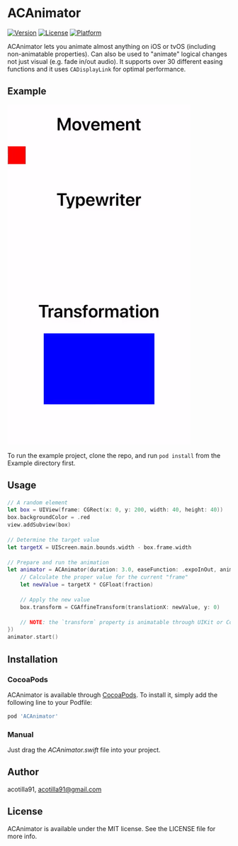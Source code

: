 
# ACAnimator

[![Version](https://img.shields.io/cocoapods/v/ACAnimator.svg?style=flat)](https://cocoapods.org/pods/ACAnimator)
[![License](https://img.shields.io/cocoapods/l/ACAnimator.svg?style=flat)](https://cocoapods.org/pods/ACAnimator)
[![Platform](https://img.shields.io/cocoapods/p/ACAnimator.svg?style=flat)](https://cocoapods.org/pods/ACAnimator)

ACAnimator lets you animate almost anything on iOS or tvOS (including non-animatable properties). Can also be used to "animate" logical changes not just visual (e.g. fade in/out audio). It supports over 30 different easing functions and it uses `CADisplayLink` for optimal performance.

## Example

![Demo](https://github.com/acotilla91/ACAnimator/blob/master/ACAnimator-demo.gif)

To run the example project, clone the repo, and run `pod install` from the Example directory first.

## Usage

``` swift
// A random element
let box = UIView(frame: CGRect(x: 0, y: 200, width: 40, height: 40))
box.backgroundColor = .red
view.addSubview(box)

// Determine the target value
let targetX = UIScreen.main.bounds.width - box.frame.width

// Prepare and run the animation
let animator = ACAnimator(duration: 3.0, easeFunction: .expoInOut, animation: { (fraction, _, _) in
    // Calculate the proper value for the current "frame"
    let newValue = targetX * CGFloat(fraction)
    
    // Apply the new value
    box.transform = CGAffineTransform(translationX: newValue, y: 0)
    
    // NOTE: the `transform` property is animatable through UIKit or CoreAnimation, this example just showcases the equivalent implementation using ACAnimator.
})
animator.start()
```

## Installation

### CocoaPods

ACAnimator is available through [CocoaPods](https://cocoapods.org). To install
it, simply add the following line to your Podfile:

```ruby
pod 'ACAnimator'
```

### Manual

Just drag the *ACAnimator.swift* file into your project.

## Author

acotilla91, acotilla91@gmail.com

## License

ACAnimator is available under the MIT license. See the LICENSE file for more info.
